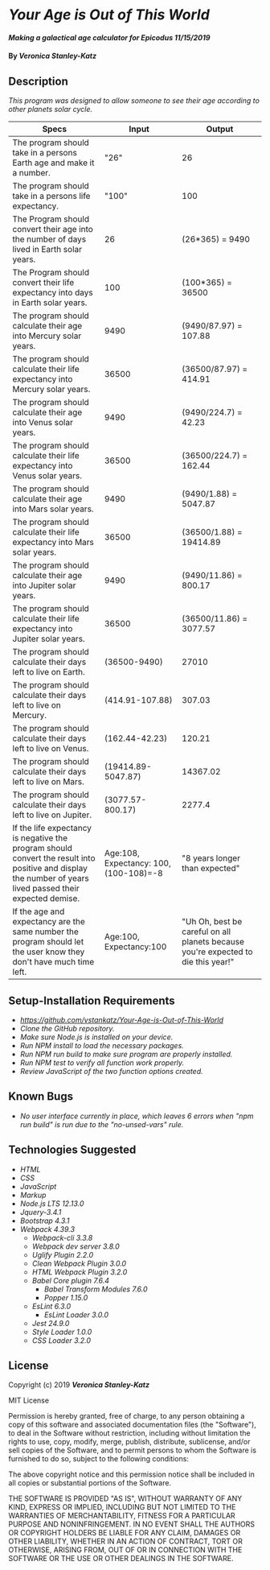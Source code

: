 # _Your Age is Out of This World_

#### _Making a galactical age calculator for Epicodus 11/15/2019_

#### By _**Veronica Stanley-Katz**_

## Description

_This program was designed to allow someone to see their age according to other planets solar cycle._

|Specs|Input|Output|
|-|-|-|
|The program should take in a persons Earth age and make it a number. |"26"|26|
|The program should take in a persons life expectancy. |"100"|100|
|The Program should convert their age into the number of days lived in Earth solar years.|26|(26*365) = 9490|
|The Program should convert their life expectancy into days in Earth solar years.|100|(100*365) = 36500|
|The program should calculate their age into Mercury solar years.| 9490|(9490/87.97) = 107.88|
|The program should calculate their life expectancy into Mercury solar years.| 36500|(36500/87.97) = 414.91|
|The program should calculate their age into Venus solar years.| 9490|(9490/224.7) = 42.23|
|The program should calculate their life expectancy into Venus solar years.| 36500|(36500/224.7) = 162.44|
|The program should calculate their age into Mars solar years.| 9490|(9490/1.88) = 5047.87|
|The program should calculate their life expectancy into Mars solar years.| 36500|(36500/1.88) = 19414.89|
|The program should calculate their age into Jupiter solar years.| 9490|(9490/11.86) = 800.17|
|The program should calculate their life expectancy into Jupiter solar years.| 36500|(36500/11.86) = 3077.57|
|The program should calculate their days left to live on Earth.|(36500-9490)|27010|
|The program should calculate their days left to live on Mercury.|(414.91-107.88)|307.03|
|The program should calculate their days left to live on Venus.|(162.44-42.23)|120.21|
|The program should calculate their days left to live on Mars.|(19414.89-5047.87)|14367.02|
|The program should calculate their days left to live on Jupiter.|(3077.57-800.17)|2277.4|
|If the life expectancy is negative the program should convert the result into positive and display the number of years lived passed their expected demise.|Age:108, Expectancy: 100, (100-108)=-8|"8 years longer than expected"|
|If the age and expectancy are the same number the program should let the user know they don't have much time left.|Age:100, Expectancy:100|"Uh Oh, best be careful on all planets because you're expected to die this year!"|

## Setup-Installation Requirements

* _https://github.com/vstankatz/Your-Age-is-Out-of-This-World_
* _Clone the GitHub repository._
* _Make sure Node.js is installed on your device._
* _Run NPM install to load the necessary packages._
* _Run NPM run build to make sure program are properly installed._
* _Run NPM test to verify all function work properly._
* _Review JavaScript of the two function options created._


## Known Bugs
* _No user interface currently in place, which leaves 6 errors when "npm run build" is run due to the "no-unsed-vars" rule._

## Technologies Suggested
* _HTML_
* _CSS_
* _JavaScript_
* _Markup_
* _Node.js LTS 12.13.0_
* _Jquery-3.4.1_
* _Bootstrap 4.3.1_
* _Webpack 4.39.3_
  * _Webpack-cli 3.3.8_
  * _Webpack dev server 3.8.0_
  * _Uglify Plugin 2.2.0_
  * _Clean Webpack Plugin 3.0.0_
  * _HTML Webpack Plugin 3.2.0_
  * _Babel Core plugin 7.6.4_
    * _Babel Transform Modules 7.6.0_
    * _Popper 1.15.0_
  * _EsLint 6.3.0_
    * _EsLint Loader 3.0.0_
  * _Jest 24.9.0_
  * _Style Loader 1.0.0_
  * _CSS Loader 3.2.0_


## License

Copyright (c) 2019 **_Veronica Stanley-Katz_**

MIT License

Permission is hereby granted, free of charge, to any person obtaining a copy
of this software and associated documentation files (the "Software"), to deal
in the Software without restriction, including without limitation the rights
to use, copy, modify, merge, publish, distribute, sublicense, and/or sell
copies of the Software, and to permit persons to whom the Software is
furnished to do so, subject to the following conditions:

The above copyright notice and this permission notice shall be included in all
copies or substantial portions of the Software.

THE SOFTWARE IS PROVIDED "AS IS", WITHOUT WARRANTY OF ANY KIND, EXPRESS OR
IMPLIED, INCLUDING BUT NOT LIMITED TO THE WARRANTIES OF MERCHANTABILITY,
FITNESS FOR A PARTICULAR PURPOSE AND NONINFRINGEMENT. IN NO EVENT SHALL THE
AUTHORS OR COPYRIGHT HOLDERS BE LIABLE FOR ANY CLAIM, DAMAGES OR OTHER
LIABILITY, WHETHER IN AN ACTION OF CONTRACT, TORT OR OTHERWISE, ARISING FROM,
OUT OF OR IN CONNECTION WITH THE SOFTWARE OR THE USE OR OTHER DEALINGS IN THE
SOFTWARE.
